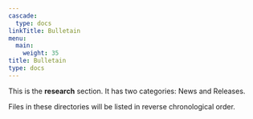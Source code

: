 ```yaml
---
cascade:
  type: docs
linkTitle: Bulletain
menu:
  main:
    weight: 35
title: Bulletain
type: docs
---
```



This is the **research** section. It has two categories: News and Releases.

Files in these directories will be listed in reverse chronological order.
